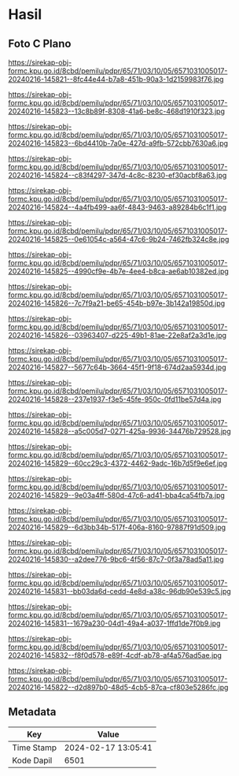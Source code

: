 # Hasil

## Foto C Plano

https://sirekap-obj-formc.kpu.go.id/8cbd/pemilu/pdpr/65/71/03/10/05/6571031005017-20240216-145821--8fc44e44-b7a8-451b-90a3-1d2159983f76.jpg

https://sirekap-obj-formc.kpu.go.id/8cbd/pemilu/pdpr/65/71/03/10/05/6571031005017-20240216-145823--13c8b89f-8308-41a6-be8c-468d1910f323.jpg

https://sirekap-obj-formc.kpu.go.id/8cbd/pemilu/pdpr/65/71/03/10/05/6571031005017-20240216-145823--6bd4410b-7a0e-427d-a9fb-572cbb7630a6.jpg

https://sirekap-obj-formc.kpu.go.id/8cbd/pemilu/pdpr/65/71/03/10/05/6571031005017-20240216-145824--c83f4297-347d-4c8c-8230-ef30acbf8a63.jpg

https://sirekap-obj-formc.kpu.go.id/8cbd/pemilu/pdpr/65/71/03/10/05/6571031005017-20240216-145824--4a4fb499-aa6f-4843-9463-a89284b6c1f1.jpg

https://sirekap-obj-formc.kpu.go.id/8cbd/pemilu/pdpr/65/71/03/10/05/6571031005017-20240216-145825--0e61054c-a564-47c6-9b24-7462fb324c8e.jpg

https://sirekap-obj-formc.kpu.go.id/8cbd/pemilu/pdpr/65/71/03/10/05/6571031005017-20240216-145825--4990cf9e-4b7e-4ee4-b8ca-ae6ab10382ed.jpg

https://sirekap-obj-formc.kpu.go.id/8cbd/pemilu/pdpr/65/71/03/10/05/6571031005017-20240216-145826--7c7f9a21-be65-454b-b97e-3b142a19850d.jpg

https://sirekap-obj-formc.kpu.go.id/8cbd/pemilu/pdpr/65/71/03/10/05/6571031005017-20240216-145826--03963407-d225-49b1-81ae-22e8af2a3d1e.jpg

https://sirekap-obj-formc.kpu.go.id/8cbd/pemilu/pdpr/65/71/03/10/05/6571031005017-20240216-145827--5677c64b-3664-45f1-9f18-674d2aa5934d.jpg

https://sirekap-obj-formc.kpu.go.id/8cbd/pemilu/pdpr/65/71/03/10/05/6571031005017-20240216-145828--237e1937-f3e5-45fe-950c-0fd11be57d4a.jpg

https://sirekap-obj-formc.kpu.go.id/8cbd/pemilu/pdpr/65/71/03/10/05/6571031005017-20240216-145828--a5c005d7-0271-425a-9936-34476b729528.jpg

https://sirekap-obj-formc.kpu.go.id/8cbd/pemilu/pdpr/65/71/03/10/05/6571031005017-20240216-145829--60cc29c3-4372-4462-9adc-16b7d5f9e6ef.jpg

https://sirekap-obj-formc.kpu.go.id/8cbd/pemilu/pdpr/65/71/03/10/05/6571031005017-20240216-145829--9e03a4ff-580d-47c6-ad41-bba4ca54fb7a.jpg

https://sirekap-obj-formc.kpu.go.id/8cbd/pemilu/pdpr/65/71/03/10/05/6571031005017-20240216-145829--6d3bb34b-517f-406a-8160-97887f91d509.jpg

https://sirekap-obj-formc.kpu.go.id/8cbd/pemilu/pdpr/65/71/03/10/05/6571031005017-20240216-145830--a2dee776-9bc6-4f56-87c7-0f3a78ad5a11.jpg

https://sirekap-obj-formc.kpu.go.id/8cbd/pemilu/pdpr/65/71/03/10/05/6571031005017-20240216-145831--bb03da6d-cedd-4e8d-a38c-96db90e539c5.jpg

https://sirekap-obj-formc.kpu.go.id/8cbd/pemilu/pdpr/65/71/03/10/05/6571031005017-20240216-145831--1679a230-04d1-49a4-a037-1ffd1de7f0b9.jpg

https://sirekap-obj-formc.kpu.go.id/8cbd/pemilu/pdpr/65/71/03/10/05/6571031005017-20240216-145832--f8f0d578-e89f-4cdf-ab78-af4a576ad5ae.jpg

https://sirekap-obj-formc.kpu.go.id/8cbd/pemilu/pdpr/65/71/03/10/05/6571031005017-20240216-145822--d2d897b0-48d5-4cb5-87ca-cf803e5286fc.jpg


## Metadata

| Key        | Value               |
| ---------- | ------------------- |
| Time Stamp | 2024-02-17 13:05:41 |
| Kode Dapil | 6501                |



